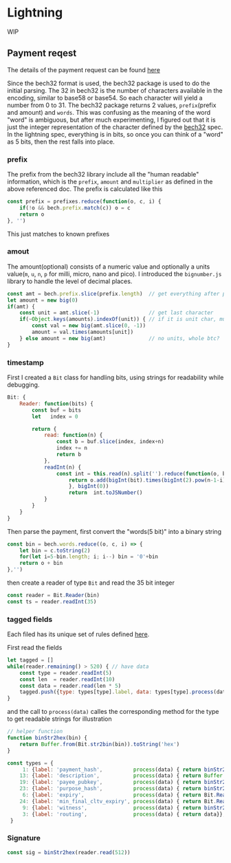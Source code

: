 # Lightning

WIP

## Payment reqest

The details of the payment request can be found [here](https://github.com/lightningnetwork/lightning-rfc/blob/master/11-payment-encoding.md)

Since the bech32 format is used, the bech32 package is used to do the initial parsing. The 32 in bech32 is the number of characters available in the encoding, similar to base58 or base54.  So each character will yield a number from 0 to 31.  The bech32 package returns 2 values, `prefix`(prefix and amount) and `words`.  This was confusing as the meaning of the word "word" is ambiguous, but after much experimenting, I figured out that it is just the integer representation of the character defined by the [bech32](https://github.com/bitcoin/bips/blob/master/bip-0173.mediawiki#bech32) spec.  In the lightning spec, everything is in bits, so once you can think of a "word" as 5 bits, then the rest falls into place.

### prefix

The prefix from the bech32 library include all the "human readable" information, which is the `prefix`, `amount` and `multiplier` as defined in the above referenced doc.  The prefix is calculated like this

```javascript
const prefix = prefixes.reduce(function(o, c, i) {
    if(!o && bech.prefix.match(c)) o = c
    return o
}, '')
```

This just matches to known prefixes

### amout

The amount(optional) consists of a numeric value and optionally a units value(`m`, `u`, `n`, `p` for milli, micro, nano and pico).  I introduced the `bignumber.js` library to handle the level of decimal places.

```javascript
const amt = bech.prefix.slice(prefix.length)  // get everything after prefix
let amount = new big(0)
if(amt) {
    const unit = amt.slice(-1)                // get last character
    if(~Object.keys(amounts).indexOf(unit)) { // if it is unit char, multiply
        const val = new big(amt.slice(0, -1))
        amount = val.times(amounts[unit])
    } else amount = new big(amt)              // no units, whole btc?
}

```

### timestamp

First I created a `Bit` class for handling bits, using strings for readability while debugging.

```javascript
Bit: {
    Reader: function(bits) {
        const buf = bits
        let   index = 0

        return {
            read: function(n) {
                const b = buf.slice(index, index+n) 
                index += n
                return b              
            },
            readInt(n) {
                const int = this.read(n).split('').reduce(function(o, bit, i) { 
                    return o.add(bigInt(bit).times(bigInt(2).pow(n-1-i))) // big endian
                    }, bigInt(0)) 
                    return  int.toJSNumber()                
            }
        }
    }
}
```

Then parse the payment, first convert the "words(5 bit)" into a binary string

```javascript
const bin = bech.words.reduce((o, c, i) => {
    let bin = c.toString(2)
    for(let i=5-bin.length; i; i--) bin = '0'+bin
    return o + bin
},'')

```

then create a reader of type `Bit` and read the 35 bit integer

```javascript
const reader = Bit.Reader(bin)
const ts = reader.readInt(35)

```

### tagged fields

Each filed has its unique set of rules defined [here](https://github.com/lightningnetwork/lightning-rfc/blob/master/11-payment-encoding.md#tagged-fields).  

First read the fields

```javascript
let tagged = []
while(reader.remaining() > 520) { // have data
    const type = reader.readInt(5)
    const len  = reader.readInt(10)
    const data = reader.read(len * 5)
    tagged.push({type: types[type].label, data: types[type].process(data)})
}
```

and the call to `process(data)` calles the corresponding method for the type to get readable strings for illustration

```javascript
// helper function
function binStr2hex(bin) {
    return Buffer.from(Bit.str2bin(bin)).toString('hex')
}

const types = {
     1: {label: 'payment_hash',          process(data) { return binStr2hex(data) } },
    13: {label: 'description',           process(data) { return Buffer.from(Bit.str2bin(data)).toString('utf8')}},
    19: {label: 'payee_pubkey',          process(data) { return binStr2hex(data) }},
    23: {label: 'purpose_hash',          process(data) { return binStr2hex(data) }},
     6: {label: 'expiry',                process(data) { return Bit.Reader(data).readInt(data.length) }},
    24: {label: 'min_final_cltv_expiry', process(data) { return Bit.Reader(data).readInt(data.length) }},
     9: {label: 'witness',               process(data) { return binStr2hex(data) }},
     3: {label: 'routing',               process(data) { return data}},
 }
 ```
### Signature

```javascript
const sig = binStr2hex(reader.read(512))
```
